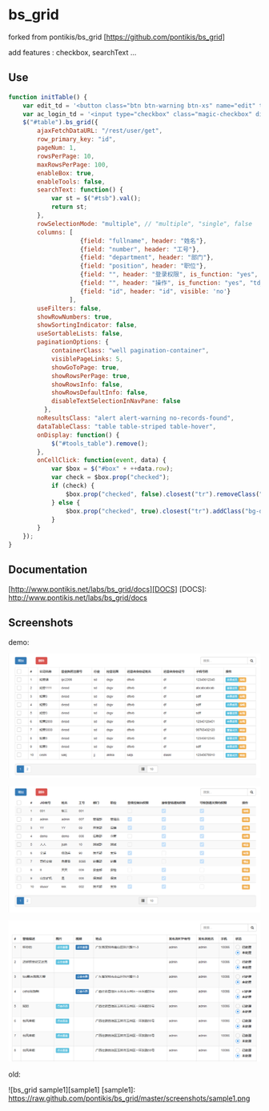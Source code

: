 bs_grid
=======

forked from pontikis/bs_grid [https://github.com/pontikis/bs_grid]

add features : checkbox, searchText ...

Use
---
```javascript
function initTable() {
	var edit_td = '<button class="btn btn-warning btn-xs" name="edit" type="button" onClick="updateStationuser(event)">编辑</button>';
	var ac_login_td = '<input type="checkbox" class="magic-checkbox" disabled="disabled" id="ac_login"><label for="ac_login"></label>';
	$("#table").bs_grid({
		ajaxFetchDataURL: "/rest/user/get",
        row_primary_key: "id",
		pageNum: 1,
		rowsPerPage: 10,
		maxRowsPerPage: 100,
		enableBox: true,
		enableTools: false,
		searchText: function() {
			var st = $("#tsb").val();
			return st;
		},
		rowSelectionMode: "multiple", // "multiple", "single", false
		columns: [ 
		            {field: "fullname", header: "姓名"},
		            {field: "number", header: "工号"},
		            {field: "department", header: "部门"},
		            {field: "position", header: "职位"},
		            {field: "", header: "登录权限", is_function: "yes", "td_content" : ac_login_td},
		            {field: "", header: "操作", is_function: "yes", "td_content" : edit_td},
		            {field: "id", header: "id", visible: 'no'}
		         ],
		useFilters: false,
		showRowNumbers: true,
		showSortingIndicator: false,
		useSortableLists: false,
		paginationOptions: {
		    containerClass: "well pagination-container",
		    visiblePageLinks: 5,
		    showGoToPage: true,
		    showRowsPerPage: true,
		    showRowsInfo: false,
		    showRowsDefaultInfo: false,
		    disableTextSelectionInNavPane: false
		  },
	    noResultsClass: "alert alert-warning no-records-found",
	    dataTableClass: "table table-striped table-hover",
		onDisplay: function() {
			$("#tools_table").remove();
		},
		onCellClick: function(event, data) {
			var $box = $("#box" + ++data.row);
			var check = $box.prop("checked");
			if (check) {
				$box.prop("checked", false).closest("tr").removeClass("bg-danger");
			} else {
				$box.prop("checked", true).closest("tr").addClass("bg-danger");
			}
		}
	});
}
```

Documentation
-------------
[http://www.pontikis.net/labs/bs_grid/docs][DOCS]
[DOCS]: http://www.pontikis.net/labs/bs_grid/docs


Screenshots
-----------
demo:

![sample2](screenshots/sample2.png) 

![sample3](screenshots/sample3.png)  

![sample4](screenshots/sample4.png)  


old:

![bs_grid sample1][sample1]
[sample1]: https://raw.github.com/pontikis/bs_grid/master/screenshots/sample1.png
